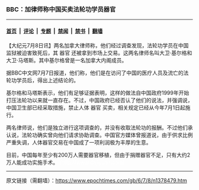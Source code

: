 ### BBC：加律师称中国买卖法轮功学员器官

---

#### [首页](../../../..?n1378479) &nbsp;|&nbsp; [评论](../../../../../epoch-comment?n1378479) &nbsp;|&nbsp; [专题](../../../../../epoch-special?n1378479) &nbsp;|&nbsp; [禁闻](../../../../../epoch-news?n1378479) &nbsp;|&nbsp; [禁书](../../../../../books?n1378479) &nbsp;|&nbsp; [翻墙](https://github.com/gfw-breaker/nogfw/blob/master/README.md?n1378479)


<div class="post_content" id="artbody" itemprop="articleBody">
 <!-- article content begin -->
 <p>
  【大纪元7月8日讯】两名加拿大律师称，他们经过调查发现，法轮功学员在中国监狱被迫害致死后，其
  <ok href="https://www.epochtimes.com/gb/tag/%E5%99%A8%E5%AE%98.html">
   器官
  </ok>
  还被拿到市场上交易。这两名律师名叫大卫·基尔格和大卫·马塔斯。其中基尔格曾是一名加拿大内阁成员。
 </p>
 <p>
  据BBC中文网7月7日报道，他们称，他们是在访问了中国的医疗人员及流亡的法轮功学员后，得出上述结论的。
 </p>
 <p>
  基尔格和马塔斯表示，他们有足够证据表明，这样的做法自中国政府1999年开始打压法轮功以来就一直存在。不过，中国政府已经否认了他们的说法，并强调说，中国卫生部已经采取措施，禁止人体
  <ok href="https://www.epochtimes.com/gb/tag/%E5%99%A8%E5%AE%98.html">
   器官
  </ok>
  买卖，相关规定已经从今年7月1日起施行。
 </p>
 <p>
  两名律师说，他们是独立进行这项调查的，并没有收取法轮功的报酬。不过他们承认说，法轮功确实曾向他们请求协助调查。中国官方媒体曾报道说，由于供求比例严重失调，人体器官交易在中国成了一项利润极为丰厚的生意。
 </p>
 <p>
  目前，中国每年至少有200万人需要器官移植，但由于捐赠器官不足，只有大约2万人能成功实施手术。
  <font color="#ffffff">
   (http://www.dajiyuan.com)
  </font>
 </p>
 <!-- article content end -->
 <div id="below_article_ad">
 </div>
</div>


---

原文链接（需翻墙）：https://www.epochtimes.com/gb/6/7/8/n1378479.htm